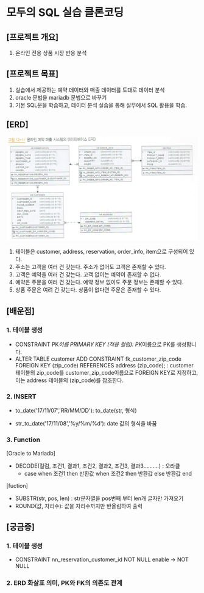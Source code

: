 # 모두의 SQL 실습 클론코딩

## [프로젝트 개요]

1. 온라인 전용 상품 시장 반응 분석

## [프로젝트 목표]

1. 실습에서 제공하는 예약 데이터와 매출 데이터를 토대로 데이터 분석
2. oracle 문법을 mariadb 문법으로 바꾸기
3. 기본 SQL문을 학습하고, 데이터 분석 실습을 통해 실무에서 SQL 활용을 학습.

## [ERD]

![Alt text](ERD.png)
1. 테이블은 customer, address, reservation, order_info, item으로 구성되어 있다.
2. 주소는 고객을 여러 건 갖는다. 주소가 없어도 고객은 존재할 수 있다.
3. 고객은 예약을 여러 건 갖는다. 고객 없이는 예약이 존재할 수 없다.
4. 예약은 주문을 여러 건 갖는다. 예약 정보 없이도 주문 정보는 존재할 수 있다.
5. 상품 주문은 여려 건 갖는다. 상품이 없다면 주문은 존재할 수 있다.
## [배운점]

### 1. 테이블 생성

- CONSTRAINT PK*이름 PRIMARY KEY (적용 컬럼): PK*이름으로 PK를 생성합니다.
- ALTER TABLE customer ADD CONSTRAINT fk_customer_zip_code FOREIGN KEY (zip_code) REFERENCES address (zip_code); : customer 테이블의 zip_code를 customer_zip_code이름으로 FOREIGN KEY로 지정하고, 이는 address 테이블의 (zip_code)를 참조한다.

### 2. INSERT

- to_date('17/11/07','RR/MM/DD'): to_date(str, 형식)

- str_to_date('17/11/08','%y/%m/%d'): date 값의 형식을 바꿈

### 3. Function
[Oracle to Mariadb]
- DECODE(컬럼, 조건1, 결과1, 조건2, 결과2, 조건3, 결과3..........) : 오라클
  - case
     when 조건1  then  반환값
     when 조건2  then  반환값
     else 반환값
    end

[fuction]
- SUBSTR(str, pos, len) : str문자열을 pos번째 부터 len개 글자만 가져오기
- ROUND(값, 자리수): 값을 자리수까지만 반올림하여 출력

## [궁금증]

### 1. 테이블 생성

- CONSTRAINT nn_reservation_customer_id NOT NULL enable -> NOT NULL

### 2. ERD 화살표 의미, PK와 FK의 의존도 관계
